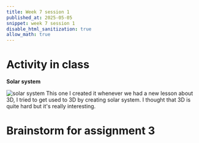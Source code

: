 ```yaml
---
title: Week 7 session 1
published_at: 2025-05-05
snippet: week 7 session 1
disable_html_sanitization: true
allow_math: true
---
```

# Activity in class
**Solar system**

![solar system](solar.png)
This one I created it whenever we had a new lesson about 3D, I tried to get used to 3D by creating solar system. I thought that 3D is quite hard but it's really interesting. 

# Brainstorm for assignment 3

